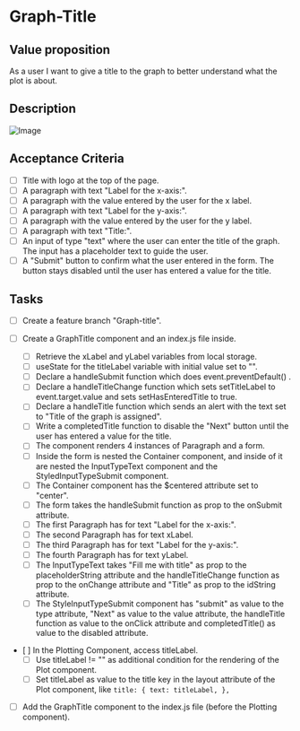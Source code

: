 # Graph-Title

## Value proposition

As a user I want to give a title to the graph to better understand what the plot is about.

## Description

![Image](https://github.com/catdieval/capstone-plotdata/assets/148149765/ffc1cb5c-7ffa-4447-ae08-519a0d382bfb)

## Acceptance Criteria

- [ ] Title with logo at the top of the page.
- [ ] A paragraph with text "Label for the x-axis:".
- [ ] A paragraph with the value entered by the user for the x label.
- [ ] A paragraph with text "Label for the y-axis:".
- [ ] A paragraph with the value entered by the user for the y label.
- [ ] A paragraph with text "Title:".
- [ ] An input of type "text" where the user can enter the title of the graph. The input has a placeholder text to guide the user.
- [ ] A "Submit" button to confirm what the user entered in the form. The button stays disabled until the user has entered a value for the title.

## Tasks

- [ ] Create a feature branch "Graph-title".

- [ ] Create a GraphTitle component and an index.js file inside.

  - [ ] Retrieve the xLabel and yLabel variables from local storage.
  - [ ] useState for the titleLabel variable with initial value set to "".
  - [ ] Declare a handleSubmit function which does event.preventDefault() .
  - [ ] Declare a handleTitleChange function which sets setTitleLabel to event.target.value and sets setHasEnteredTitle to true.
  - [ ] Declare a handleTitle function which sends an alert with the text set to "Title of the graph is assigned".
  - [ ] Write a completedTitle function to disable the "Next" button until the user has entered a value for the title.
  - [ ] The component renders 4 instances of Paragraph and a form.
  - [ ] Inside the form is nested the Container component, and inside of it are nested the InputTypeText component and the StyledInputTypeSubmit component.
  - [ ] The Container component has the $centered attribute set to "center".
  - [ ] The form takes the handleSubmit function as prop to the onSubmit attribute.
  - [ ] The first Paragraph has for text "Label for the x-axis:".
  - [ ] The second Paragraph has for text xLabel.
  - [ ] The third Paragraph has for text "Label for the y-axis:".
  - [ ] The fourth Paragraph has for text yLabel.
  - [ ] The InputTypeText takes "Fill me with title" as prop to the placeholderString attribute and the handleTitleChange function as prop to the onChange attribute and "Title" as prop to the idString attribute.
  - [ ] The StyleInputTypeSubmit component has "submit" as value to the type attribute, "Next" as value to the value attribute, the handleTitle function as value to the onClick attribute and completedTitle() as value to the disabled attribute.

- [ ] In the Plotting Component, access titleLabel.
  - [ ] Use titleLabel != "" as additional condition for the rendering of the Plot component.
  - [ ] Set titleLabel as value to the title key in the layout attribute of the Plot component, like
        `title: {
  text: titleLabel,
},`
- [ ] Add the GraphTitle component to the index.js file (before the Plotting component).
